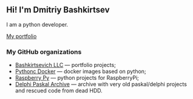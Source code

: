## Hi! I'm Dmitriy Bashkirtsev

I am a python developer.

[My portfolio](https://bashkirtsevich.github.io/)

### My GitHub organizations

* [Bashkirtsevich LLC](https://github.com/bashkirtsevich-llc) — portfolio projects;
* [Pythonc Docker](https://github.com/Pythonic-Dockers) — docker images based on python;
* [Raspberry Py](https://github.com/raspberry-py) — python projects for RaspberryPi;
* [Delphi Paskal Archive](https://github.com/delphi-pascal-archive) — archive with very old paskal/delphi projects and rescued code from dead HDD.
